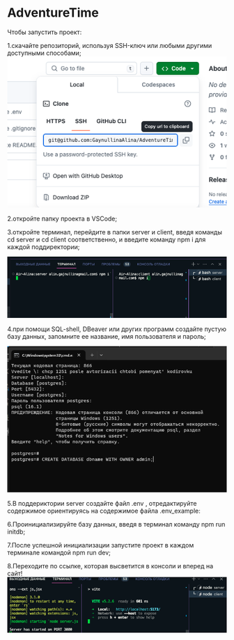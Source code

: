 # AdventureTime
Чтобы запустить проект:

1.скачайте репозиторий, используя SSH-ключ или любыми другими доступными способами;
![alt text](server/public/images/Image.png)

2.откройте папку проекта в VSCode;

3.откройте терминал, перейдите в папки server и client, введя команды cd server и cd client соответственно,  и введите команду npm i для каждой поддиректории;

![alt text](server/public/images/image1.png)

4.при помощи SQL-shell, DBeaver или других программ создайте пустую базу данных, запомните ее название, имя пользователя и пароль;

![alt text](server/public/images/image2.png)

5.В поддериктории server создайте файл .env , отредактируйте содержимое ориентируясь на содержимое файла .env_example:

6.Проинициализируйте базу данных, введя в терминал команду npm run initdb;

7.После успешной инициализации запустите проект в каждом терминале  командой npm run dev;

8.Переходите по ссылке, которая высветится в консоли и вперед на сайт!
![alt text](server/public/images/image3.png)
